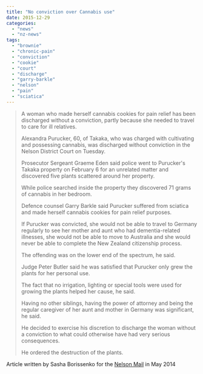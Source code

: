 ```yaml
---
title: "No conviction over Cannabis use"
date: 2015-12-29
categories: 
  - "news"
  - "nz-news"
tags: 
  - "brownie"
  - "chronic-pain"
  - "conviction"
  - "cookie"
  - "court"
  - "discharge"
  - "garry-barkle"
  - "nelson"
  - "pain"
  - "sciatica"
---
```


> A woman who made herself cannabis cookies for pain relief has been discharged without a conviction, partly because she needed to travel to care for ill relatives.
> 
> Alexandra Purucker, 60, of Takaka, who was charged with cultivating and possessing cannabis, was discharged without conviction in the Nelson District Court on Tuesday.
> 
> Prosecutor Sergeant Graeme Eden said police went to Purucker's Takaka property on February 6 for an unrelated matter and discovered five plants scattered around her property.
> 
> While police searched inside the property they discovered 71 grams of cannabis in her bedroom.
> 
> Defence counsel Garry Barkle said Purucker suffered from sciatica and made herself cannabis cookies for pain relief purposes.
> 
> If Purucker was convicted, she would not be able to travel to Germany regularly to see her mother and aunt who had dementia-related illnesses, she would not be able to move to Australia and she would never be able to complete the New Zealand citizenship process.
> 
> The offending was on the lower end of the spectrum, he said.
> 
> Judge Peter Butler said he was satisfied that Purucker only grew the plants for her personal use.
> 
> The fact that no irrigation, lighting or special tools were used for growing the plants helped her cause, he said.
> 
> Having no other siblings, having the power of attorney and being the regular caregiver of her aunt and mother in Germany was significant, he said.
> 
> He decided to exercise his discretion to discharge the woman without a conviction to what could otherwise have had very serious consequences.
> 
> He ordered the destruction of the plants.

Article written by Sasha Borissenko for the [Nelson Mail](http://www.stuff.co.nz/nelson-mail/news/10072257/No-conviction-over-cannabis) in May 2014
